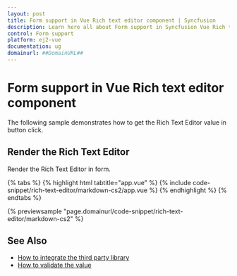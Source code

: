 ```yaml
---
layout: post
title: Form support in Vue Rich text editor component | Syncfusion
description: Learn here all about Form support in Syncfusion Vue Rich text editor component of Syncfusion Essential JS 2 and more.
control: Form support 
platform: ej2-vue
documentation: ug
domainurl: ##DomainURL##
---
```


# Form support in Vue Rich text editor component

The following sample demonstrates how to get the Rich Text Editor value in button click.

## Render the Rich Text Editor

Render the Rich Text Editor in form.

{% tabs %}
{% highlight html tabtitle="app.vue" %}
{% include code-snippet/rich-text-editor/markdown-cs2/app.vue %}
{% endhighlight %}
{% endtabs %}
        
{% previewsample "page.domainurl/code-snippet/rich-text-editor/markdown-cs2" %}

## See Also

* [How to integrate the third party library](./third-party-integration/)
* [How to validate the value](./validation/)
